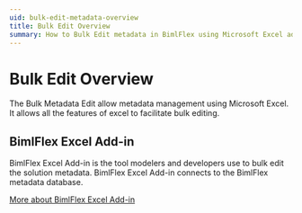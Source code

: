 ```yaml
---
uid: bulk-edit-metadata-overview
title: Bulk Edit Overview
summary: How to Bulk Edit metadata in BimlFlex using Microsoft Excel add-in
---
```


# Bulk Edit Overview

The Bulk Metadata Edit allow metadata management using Microsoft Excel. It allows all the features of excel to facilitate bulk editing.

## BimlFlex Excel Add-in

BimlFlex Excel Add-in is the tool modelers and developers use to bulk edit the solution metadata. BimlFlex Excel Add-in connects to the BimlFlex metadata database.

[More about BimlFlex Excel Add-in](xref:bimlflex-excel-add-in)
